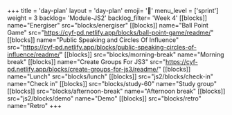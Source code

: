 +++
title = 'day-plan'
layout = 'day-plan'
emoji= '📝'
menu_level = ['sprint']
weight = 3
backlog= 'Module-JS2'
backlog_filter= 'Week 4'
[[blocks]]
name="Energiser"
src="blocks/energiser"
[[blocks]]
name="Ball Point Game"
src="https://cyf-pd.netlify.app/blocks/ball-point-game/readme/"
[[blocks]]
name="Public Speaking and Circles Of Influence"
src="https://cyf-pd.netlify.app/blocks/public-speaking-circles-of-influence/readme/"
[[blocks]]
src="blocks/morning-break"
name="Morning break"
[[blocks]]
name="Create Groups For JS3"
src="https://cyf-pd.netlify.app/blocks/create-groups-for-js3/readme/"
[[blocks]]
name="Lunch"
src="blocks/lunch"
[[blocks]]
src="js2/blocks/check-in"
name="Check in"
[[blocks]]
src="blocks/study-60"
name="Study group"
[[blocks]]
src="blocks/afternoon-break"
name="Afternoon break"
[[blocks]]
src="js2/blocks/demo"
name="Demo"
[[blocks]]
src="blocks/retro"
name="Retro"
+++
